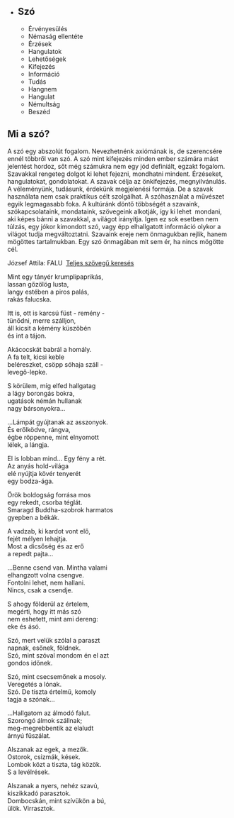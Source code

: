 
- ## Szó
	- Érvényesülés
	- Némaság ellentéte
	- Érzések
	- Hangulatok
	- Lehetőségek
	- Kifejezés
	- Információ
	- Tudás
	- Hangnem
	- Hangulat
	- Némultság
	- Beszéd
## Mi a szó?
A szó egy abszolút fogalom. Nevezhetnénk axiómának is, de szerencsére ennél többről van szó. A szó mint kifejezés minden ember számára mást jelentést hordoz, sőt még számukra nem egy jód definiált, egzakt fogalom. Szavakkal rengeteg dolgot ki lehet fejezni, mondhatni mindent. Érzéseket, hangulatokat, gondolatokat. A szavak célja az önkifejezés, megnyilvánulás. A véleményünk, tudásunk, érdekünk megjelenési formája. De a szavak használata nem csak praktikus célt szolgálhat. A szóhasználat a művészet egyik legmagasabb foka. A kultúránk döntő többségét a szavaink, szókapcsolataink, mondataink, szövegeink alkotják, így ki lehet  mondani, aki képes bánni a szavakkal, a világot irányítja. Igen ez sok esetben nem túlzás, egy jókor kimondott szó, vagy épp elhallgatott információ olykor a világot tudja megváltoztatni. Szavaink ereje nem önmagukban rejlik, hanem mögöttes tartalmukban. Egy szó önmagában mit sem ér, ha nincs mögötte cél.

József Attila: FALU
 [Teljes szövegű keresés](https://www.arcanum.com/hu/online-kiadvanyok/Verstar-verstar-otven-kolto-osszes-verse-2/jozsef-attila-1EE20/versek-1EE25/1934-1FA02/falu-1FA4F/)

Mint egy tányér krumplipaprikás,  
lassan gőzölög lusta,  
langy estében a piros palás,  
rakás falucska. 

Itt is, ott is karcsú füst - remény -  
tünődni, merre szálljon,  
áll kicsit a kémény küszöbén  
és int a tájon. 

Akácocskát babrál a homály.  
A fa telt, kicsi keble  
beléreszket, csöpp sóhaja száll -  
levegő-lepke. 

S körülem, míg elfed hallgatag  
a lágy borongás bokra,  
ugatások némán hullanak  
nagy bársonyokra... 

...Lámpát gyújtanak az asszonyok.  
És erőlködve, rángva,  
égbe röppenne, mint elnyomott  
lélek, a lángja. 

El is lobban mind... Egy fény a rét.  
Az anyás hold-világa  
elé nyújtja kövér tenyerét  
egy bodza-ága. 

Örök boldogság forrása mos  
egy rekedt, csorba téglát.  
Smaragd Buddha-szobrok harmatos  
gyepben a békák. 

A vadzab, ki kardot vont elő,  
fejét mélyen lehajtja.  
Most a dicsőség és az erő  
a repedt pajta... 

...Benne csend van. Mintha valami  
elhangzott volna csengve.  
Fontolni lehet, nem hallani.  
Nincs, csak a csendje. 

S ahogy földerül az értelem,  
megérti, hogy itt más szó  
nem eshetett, mint ami dereng:  
eke és ásó. 

Szó, mert velük szólal a paraszt  
napnak, esőnek, földnek.  
Szó, mint szóval mondom én el azt  
gondos időnek. 

Szó, mint csecsemőnek a mosoly.  
Veregetés a lónak.  
Szó. De tiszta értelmű, komoly  
tagja a szónak... 

...Hallgatom az álmodó falut.  
Szorongó álmok szállnak;  
meg-megrebbentik az elaludt  
árnyú fűszálat. 

Alszanak az egek, a mezők.  
Ostorok, csizmák, kések.  
Lombok közt a tiszta, tág közök.  
S a levélrések. 

Alszanak a nyers, nehéz szavú,  
kiszikkadó parasztok.  
Dombocskán, mint szívükön a bú,  
ülök. Virrasztok.

